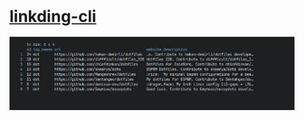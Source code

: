 # [linkding-cli](https://github.com/bachya/linkding-cli)

![linkding-cli](/_image/bin/linkding-cli.png)
